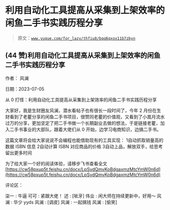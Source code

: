 # 利用自动化工具提高从采集到上架效率的闲鱼二手书实践历程分享

> 原文：[`www.yuque.com/for_lazy/thfiu8/bqq6qxox11b7zbyn`](https://www.yuque.com/for_lazy/thfiu8/bqq6qxox11b7zbyn)



## (44 赞)利用自动化工具提高从采集到上架效率的闲鱼二手书实践历程分享 

作者： 风澜 

日期：2023-07-05 

从 0 打怪：利用自动化工具提高从采集到上架效率的闲鱼二手书实践历程分享 

大家好，我是生财圈友风澜，潜水看帖子也有很长一段时间了，今年 2 月份在生财看到了老瞿分享的闲鱼二手书项目，很赞同老瞿的价值观，又看到了小嵩月流水过万的分享，更加坚定了把二手书做一个长期副业去做的想法，于是链接老瞿，加入二手书事业的大部队，跟着大佬们从 0 开始，边学习电商知识，边搞二手书。 

这篇文章将会给大家说说不会编程也能借助现有的工具实现： <ne-oli index-type="0"><ne-oli-i>1</ne-oli-i><ne-oli-c class="ne-oli-content" id="u8a850ab3" data-lake-id="u8a850ab3">自动抓取销量高的数据 ISBN 信息</ne-oli-c></ne-oli> <ne-oli index-type="0"><ne-oli-i>2</ne-oli-i><ne-oli-c class="ne-oli-content" id="uf619f72a" data-lake-id="uf619f72a">自动计算 ISBN 对应商品的价格</ne-oli-c></ne-oli> <ne-oli index-type="0"><ne-oli-i>3</ne-oli-i><ne-oli-c class="ne-oli-content" id="u57c50a4d" data-lake-id="u57c50a4d">自动上品，解放双手，给思考留出更多时间</ne-oli-c></ne-oli> 

为了给大家一个好的阅读体验，请移步飞书查看全文 [https://cw58pxup5t.feishu.cn/docx/LpSvdQmvKoBdgaxmzMtcYmW0n6d](https://cw58pxup5t.feishu.cn/docx/LpSvdQmvKoBdgaxmzMtcYmW0n6d) 

评论区： 

柒一 : 牛逼 可可 : 紧跟大佬！ 述 : [呲牙] 伟业 : 闲大师在持续更新中，好用～ 风澜 : 华少 yyds 风澜 : [调皮] 风澜 : 一起搞钱 风澜 : [偷笑]